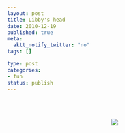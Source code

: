 ```yaml
--- 
layout: post
title: Libby's head
date: 2010-12-19
published: true
meta: 
  aktt_notify_twitter: "no"
tags: []

type: post
categories: 
- fun
status: publish
---
```



<br /><br /><center>[![](http://eick.us/files/2010/12/7D96BEA1-7C0E-4EB8-AB4A-5546136B51AB0.jpg)](http://eick.us/files/2010/12/7D96BEA1-7C0E-4EB8-AB4A-5546136B51AB0.jpg)</center><br /><br />
